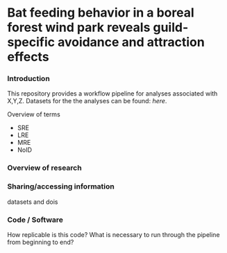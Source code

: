 
# Bat feeding behavior in a boreal forest wind park reveals guild-specific avoidance and attraction effects 

### Introduction 
This repository provides a workflow pipeline for analyses associated with X,Y,Z. Datasets for the the analyses can be found: *here*. 

Overview of terms 

- SRE
- LRE
- MRE
- NoID

### Overview of research 


### Sharing/accessing information 
datasets and dois 

### Code / Software 
How replicable is this code? What is necessary to run through the pipeline from beginning to end? 


